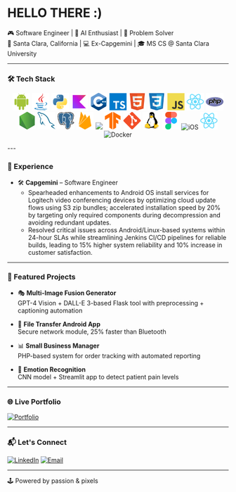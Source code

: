 # HELLO THERE :)

🎮 Software Engineer | 🔬 AI Enthusiast | 🧪 Problem Solver  
📍 Santa Clara, California | 💻 Ex-Capgemini | 🎓 MS CS @ Santa Clara University

---

### 🛠️ Tech Stack
<p align="center">
  <img src="https://raw.githubusercontent.com/devicons/devicon/master/icons/android/android-original.svg" width="40" />
  <img src="https://raw.githubusercontent.com/devicons/devicon/master/icons/java/java-original.svg" width="40" />
  <img src="https://raw.githubusercontent.com/devicons/devicon/master/icons/python/python-original.svg" width="40" />
  <img src="https://raw.githubusercontent.com/devicons/devicon/master/icons/kotlin/kotlin-original.svg" width="40" />
  <img src="https://raw.githubusercontent.com/devicons/devicon/master/icons/cplusplus/cplusplus-original.svg" width="40" />
  <img src="https://raw.githubusercontent.com/devicons/devicon/master/icons/typescript/typescript-original.svg" width="40" />
  <img src="https://raw.githubusercontent.com/devicons/devicon/master/icons/html5/html5-original.svg" width="40" />
  <img src="https://raw.githubusercontent.com/devicons/devicon/master/icons/css3/css3-original.svg" width="40" />
  <img src="https://raw.githubusercontent.com/devicons/devicon/master/icons/javascript/javascript-original.svg" width="40" />
  <img src="https://raw.githubusercontent.com/devicons/devicon/master/icons/react/react-original.svg" width="40" />
  <img src="https://raw.githubusercontent.com/devicons/devicon/master/icons/php/php-original.svg" width="40" />
  <img src="https://raw.githubusercontent.com/devicons/devicon/master/icons/nodejs/nodejs-original.svg" width="40" />
  <img src="https://raw.githubusercontent.com/devicons/devicon/master/icons/mysql/mysql-original.svg" width="40" />
  <img src="https://raw.githubusercontent.com/devicons/devicon/master/icons/postgresql/postgresql-original.svg" width="40" />
  <img src="https://raw.githubusercontent.com/devicons/devicon/master/icons/firebase/firebase-plain.svg" width="40" />
  <img src="https://upload.wikimedia.org/wikipedia/commons/9/93/Amazon_Web_Services_Logo.svg" width="40" />  
  <img src="https://raw.githubusercontent.com/devicons/devicon/master/icons/tensorflow/tensorflow-original.svg" width="40" />
  <img src="https://raw.githubusercontent.com/devicons/devicon/master/icons/git/git-original.svg" width="40" />
  <img src="https://raw.githubusercontent.com/devicons/devicon/master/icons/linux/linux-original.svg" width="40" />
  <img src="https://raw.githubusercontent.com/devicons/devicon/master/icons/figma/figma-original.svg" width="40" />
  <img src="https://upload.wikimedia.org/wikipedia/commons/f/fa/Apple_logo_white.svg" width="40" title="iOS" />
  <img src="https://raw.githubusercontent.com/devicons/devicon/master/icons/react/react-original.svg" width="40" title="React Native" />
  <img src="https://cdn.jsdelivr.net/gh/devicons/devicon/icons/docker/docker-original.svg" width="40" title="Docker" />
</p>
---

### 💼 Experience
- 🛠️ **Capgemini** – Software Engineer  
  - Spearheaded enhancements to Android OS install services for Logitech video conferencing devices by optimizing
  cloud update flows using S3 zip bundles; accelerated installation speed by 20% by targeting only required
  components during decompression and avoiding redundant updates.
  - Resolved critical issues across Android/Linux-based systems within 24-hour SLAs while streamlining Jenkins CI/CD
  pipelines for reliable builds, leading to 15% higher system reliability and 10% increase in customer satisfaction.

---

### 🧠 Featured Projects
- 🎭 **Multi-Image Fusion Generator**  
  GPT-4 Vision + DALL-E 3-based Flask tool with preprocessing + captioning automation

- 📡 **File Transfer Android App**  
  Secure network module, 25% faster than Bluetooth

- 📊 **Small Business Manager**  
  PHP-based system for order tracking with automated reporting

- 🧠 **Emotion Recognition**  
  CNN model + Streamlit app to detect patient pain levels

---

### 🌐 Live Portfolio
[![Portfolio](https://img.shields.io/badge/Visit-My%20Portfolio-green?style=for-the-badge)](https://amarnathskaushik.com)

---

### 📬 Let's Connect

[![LinkedIn](https://img.shields.io/badge/LinkedIn-AmarnathKaushik-blue?style=for-the-badge&logo=linkedin)](https://www.linkedin.com/in/amarnathskaushik/)
[![Email](https://img.shields.io/badge/Email-amarnathskaushik@gmail.com-red?style=for-the-badge&logo=gmail)](mailto:amarnathskaushik@gmail.com)

---

🕹️ Powered by passion & pixels
